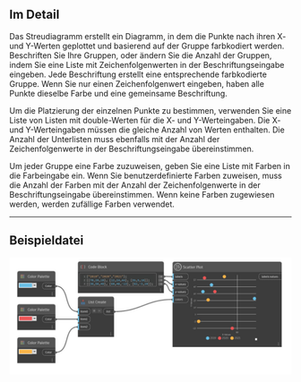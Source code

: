 ## Im Detail

Das Streudiagramm erstellt ein Diagramm, in dem die Punkte nach ihren X- und Y-Werten geplottet und basierend auf der Gruppe farbkodiert werden.
Beschriften Sie Ihre Gruppen, oder ändern Sie die Anzahl der Gruppen, indem Sie eine Liste mit Zeichenfolgenwerten in der Beschriftungseingabe eingeben. Jede Beschriftung erstellt eine entsprechende farbkodierte Gruppe. Wenn Sie nur einen Zeichenfolgenwert eingeben, haben alle Punkte dieselbe Farbe und eine gemeinsame Beschriftung.

Um die Platzierung der einzelnen Punkte zu bestimmen, verwenden Sie eine Liste von Listen mit double-Werten für die X- und Y-Werteingaben. Die X- und Y-Werteingaben müssen die gleiche Anzahl von Werten enthalten. Die Anzahl der Unterlisten muss ebenfalls mit der Anzahl der Zeichenfolgenwerte in der Beschriftungseingabe übereinstimmen.

Um jeder Gruppe eine Farbe zuzuweisen, geben Sie eine Liste mit Farben in die Farbeingabe ein. Wenn Sie benutzerdefinierte Farben zuweisen, muss die Anzahl der Farben mit der Anzahl der Zeichenfolgenwerte in der Beschriftungseingabe übereinstimmen. Wenn keine Farben zugewiesen werden, werden zufällige Farben verwendet.

___
## Beispieldatei

![Scatter Plot](./CoreNodeModelsWpf.Charts.ScatterPlotNodeModel_img.jpg)


